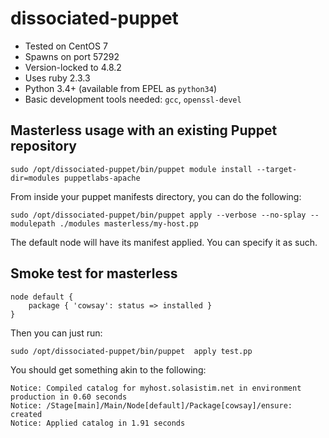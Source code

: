# dissociated-puppet

* Tested on CentOS 7
* Spawns on port 57292
* Version-locked to 4.8.2
* Uses ruby 2.3.3
* Python 3.4+ (available from EPEL as `python34`)
* Basic development tools needed: `gcc`, `openssl-devel`

## Masterless usage with an existing Puppet repository

    sudo /opt/dissociated-puppet/bin/puppet module install --target-dir=modules puppetlabs-apache

From inside your puppet manifests directory, you can do the following:

    sudo /opt/dissociated-puppet/bin/puppet apply --verbose --no-splay --modulepath ./modules masterless/my-host.pp

The default node will have its manifest applied.  You can specify it as such.

## Smoke test for masterless

    node default {
        package { 'cowsay': status => installed }
    }

Then you can just run:

    sudo /opt/dissociated-puppet/bin/puppet  apply test.pp

You should get something akin to the following:

    Notice: Compiled catalog for myhost.solasistim.net in environment production in 0.60 seconds
    Notice: /Stage[main]/Main/Node[default]/Package[cowsay]/ensure: created
    Notice: Applied catalog in 1.91 seconds


